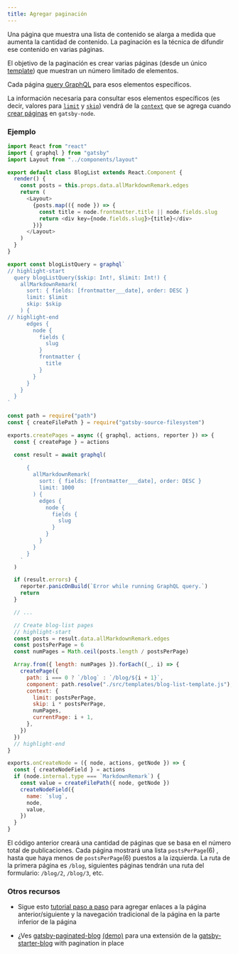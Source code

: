 ```yaml
---
title: Agregar paginación
---
```


Una página que muestra una lista de contenido se alarga a medida que aumenta la cantidad de contenido.
La paginación es la técnica de difundir ese contenido en varias páginas.

El objetivo de la paginación es crear varias páginas (desde un único [template](/docs/building-with-components/#page-template-components)) que muestran un número limitado de elementos.

Cada página [query GraphQL](/docs/querying-with-graphql/) para esos elementos específicos.

La información necesaria para consultar esos elementos específicos (es decir, valores para [`limit`](/docs/graphql-reference/#limit) y [`skip`](/docs/graphql-reference/#skip)) vendrá de la [`context`](/docs/graphql-reference/#query-variables) que se agrega cuando [crear páginas](/docs/creating-and-modifying-pages/#creating-pages-in-gatsby-nodejs) en `gatsby-node`.

### Ejemplo

```js:title=src/templates/blog-list-template.js
import React from "react"
import { graphql } from "gatsby"
import Layout from "../components/layout"

export default class BlogList extends React.Component {
  render() {
    const posts = this.props.data.allMarkdownRemark.edges
    return (
      <Layout>
        {posts.map(({ node }) => {
          const title = node.frontmatter.title || node.fields.slug
          return <div key={node.fields.slug}>{title}</div>
        })}
      </Layout>
    )
  }
}

export const blogListQuery = graphql`
// highlight-start
  query blogListQuery($skip: Int!, $limit: Int!) {
    allMarkdownRemark(
      sort: { fields: [frontmatter___date], order: DESC }
      limit: $limit
      skip: $skip
    ) {
// highlight-end
      edges {
        node {
          fields {
            slug
          }
          frontmatter {
            title
          }
        }
      }
    }
  }
`
```

```js:title=gatsby-node.js
const path = require("path")
const { createFilePath } = require("gatsby-source-filesystem")

exports.createPages = async ({ graphql, actions, reporter }) => {
  const { createPage } = actions

  const result = await graphql(
    `
      {
        allMarkdownRemark(
          sort: { fields: [frontmatter___date], order: DESC }
          limit: 1000
        ) {
          edges {
            node {
              fields {
                slug
              }
            }
          }
        }
      }
    `
  )

  if (result.errors) {
    reporter.panicOnBuild(`Error while running GraphQL query.`)
    return
  }

  // ...

  // Create blog-list pages
  // highlight-start
  const posts = result.data.allMarkdownRemark.edges
  const postsPerPage = 6
  const numPages = Math.ceil(posts.length / postsPerPage)

  Array.from({ length: numPages }).forEach((_, i) => {
    createPage({
      path: i === 0 ? `/blog` : `/blog/${i + 1}`,
      component: path.resolve("./src/templates/blog-list-template.js"),
      context: {
        limit: postsPerPage,
        skip: i * postsPerPage,
        numPages,
        currentPage: i + 1,
      },
    })
  })
  // highlight-end
}

exports.onCreateNode = ({ node, actions, getNode }) => {
  const { createNodeField } = actions
  if (node.internal.type === `MarkdownRemark`) {
    const value = createFilePath({ node, getNode })
    createNodeField({
      name: `slug`,
      node,
      value,
    })
  }
}
```

El código anterior creará una cantidad de páginas que se basa en el número total de publicaciones. Cada página mostrará una lista `postsPerPage`(6) , hasta que haya menos de `postsPerPage`(6) puestos a la izquierda.
La ruta de la primera página es `/blog`, siguientes páginas tendrán una ruta del formulario: `/blog/2`, `/blog/3`, etc.

### Otros recursos

- Sigue esto [tutorial paso a paso](https://nickymeuleman.netlify.com/blog/gatsby-pagination/) para agregar enlaces a la página anterior/siguiente y la navegación tradicional de la página en la parte inferior de la página

- ¿Ves [gatsby-paginated-blog](https://github.com/NickyMeuleman/gatsby-paginated-blog) [(demo)](https://nickymeuleman.github.io/gatsby-paginated-blog/) para una extensión de la [gatsby-starter-blog](https://github.com/gatsbyjs/gatsby-starter-blog) with pagination in place
